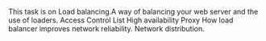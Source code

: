 This task is on Load balancing.A way of balancing your web server and the use of loaders.
Access Control List
High availability Proxy
How load balancer improves network reliability.
Network distribution.
